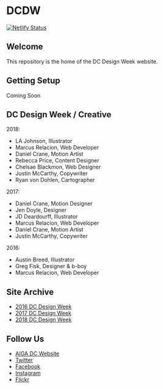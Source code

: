 # DCDW

[![Netlify Status](https://api.netlify.com/api/v1/badges/14b479f3-ec6a-4d0b-b94e-6fefe33785e3/deploy-status)](https://app.netlify.com/sites/dcdesignweek/deploys)

## Welcome

This repository is the home of the DC Design Week website.

## Getting Setup

Coming Soon

## DC Design Week / Creative

2018:

- LA Johnson, Illustrator
- Marcus Relacion, Web Developer
- Daniel Crane, Motion Artist
- Rebecca Price, Content Designer
- Chelsae Blackmon, Web Designer
- Justin McCarthy, Copywriter
- Ryan von Dohlen, Cartographer

2017:

- Daniel Crane, Motion Designer
- Jen Doyle, Designer
- JD Deardourff, Illustrator
- Marcus Relacion, Web Developer
- Daniel Crane, Motion Artist
- Justin McCarthy, Copywriter

2016:

- Austin Breed, Illustrator
- Greg Fisk, Designer & b-boy
- Marcus Relacion, Web Developer

## Site Archive

- [2016 DC Design Week](https://github.com/AIGAdc/2016.dcdesignweek.org)
- [2017 DC Design Week](https://github.com/AIGAdc/2017.dcdesignweek.org)
- [2018 DC Design Week](https://github.com/AIGAdc/2018.dcdesignweek.org)

## Follow Us

- [AIGA DC Website](https://dc.aiga.org/)
- [Twitter](https://twitter.com/aigadc)
- [Facebook](https://www.facebook.com/aigaDC)
- [Instagram](https://www.instagram.com/aigadc/)
- [Flickr](https://www.flickr.com/photos/77867183@N00)